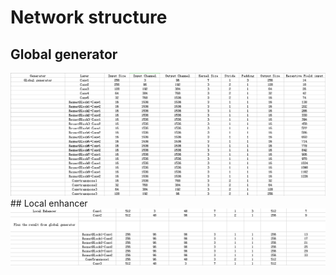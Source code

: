 # Network structure
## Global generator
<div align="center">
  <img src = '/Pix2pixHD/Figure/network structure1.png'>
</div>
## Local enhancer
<div align="center">
  <img src = '/Pix2pixHD/Figure/network structure2.png'>
</div>

